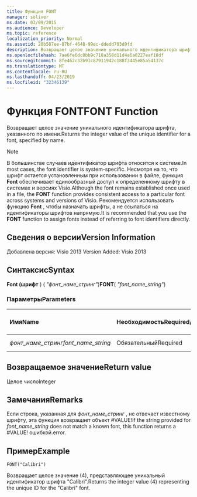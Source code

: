 ```yaml
---
title: Функция FONT
manager: soliver
ms.date: 03/09/2015
ms.audience: Developer
ms.topic: reference
localization_priority: Normal
ms.assetid: 20b587ee-87bf-4648-99ec-ddedd703d9fd
description: Возвращает целое значение уникального идентификатора шрифта, указанного по имени.
ms.openlocfilehash: 7ae6fe6dc8bb9c718a358d11d4a6a0227eaf18df
ms.sourcegitcommit: 8fe462c32b91c87911942c188f3445e85a54137c
ms.translationtype: MT
ms.contentlocale: ru-RU
ms.lasthandoff: 04/23/2019
ms.locfileid: "32346139"
---
```

# <a name="font-function"></a><span data-ttu-id="d99e9-103">Функция FONT</span><span class="sxs-lookup"><span data-stu-id="d99e9-103">FONT Function</span></span>

<span data-ttu-id="d99e9-104">Возвращает целое значение уникального идентификатора шрифта, указанного по имени.</span><span class="sxs-lookup"><span data-stu-id="d99e9-104">Returns the integer value of the unique identifier for a font, specified by name.</span></span>
  
> [!NOTE]
> <span data-ttu-id="d99e9-105">В большинстве случаев идентификатор шрифта относится к системе.</span><span class="sxs-lookup"><span data-stu-id="d99e9-105">In most cases, the font identifier is system-specific.</span></span> <span data-ttu-id="d99e9-106">Несмотря на то, что шрифт остается установленным при использовании в файле, функция **Font** обеспечивает единообразный доступ к определенному шрифту в системах и версиях Visio.</span><span class="sxs-lookup"><span data-stu-id="d99e9-106">Although the font remains established once used in a file, the **FONT** function provides consistent access to a particular font across systems and versions of Visio.</span></span> <span data-ttu-id="d99e9-107">Рекомендуется использовать функцию **Font** , чтобы назначать шрифты, а не ссылаться на идентификаторы шрифтов напрямую.</span><span class="sxs-lookup"><span data-stu-id="d99e9-107">It is recommended that you use the **FONT** function to assign fonts instead of referring to font identifiers directly.</span></span> 
  
## <a name="version-information"></a><span data-ttu-id="d99e9-108">Сведения о версии</span><span class="sxs-lookup"><span data-stu-id="d99e9-108">Version Information</span></span>

<span data-ttu-id="d99e9-109">Добавлена версия: Visio 2013
</span><span class="sxs-lookup"><span data-stu-id="d99e9-109">Version Added: Visio 2013</span></span> 
  
## <a name="syntax"></a><span data-ttu-id="d99e9-110">Синтаксис</span><span class="sxs-lookup"><span data-stu-id="d99e9-110">Syntax</span></span>

 <span data-ttu-id="d99e9-111">**Font (шрифт** ) ( _"фонт_наме_стринг"_)</span><span class="sxs-lookup"><span data-stu-id="d99e9-111">**FONT**( _"font_name_string"_)</span></span>
  
### <a name="parameters"></a><span data-ttu-id="d99e9-112">Параметры</span><span class="sxs-lookup"><span data-stu-id="d99e9-112">Parameters</span></span>

|<span data-ttu-id="d99e9-113">**Имя**</span><span class="sxs-lookup"><span data-stu-id="d99e9-113">**Name**</span></span>|<span data-ttu-id="d99e9-114">**Необходимость**</span><span class="sxs-lookup"><span data-stu-id="d99e9-114">**Required/Optional**</span></span>|<span data-ttu-id="d99e9-115">**Тип данных**</span><span class="sxs-lookup"><span data-stu-id="d99e9-115">**Data Type**</span></span>|<span data-ttu-id="d99e9-116">**Описание**</span><span class="sxs-lookup"><span data-stu-id="d99e9-116">**Description**</span></span>|
|:-----|:-----|:-----|:-----|
| <span data-ttu-id="d99e9-117">_фонт_наме_стринг_</span><span class="sxs-lookup"><span data-stu-id="d99e9-117">_font_name_string_</span></span> <br/> |<span data-ttu-id="d99e9-118">Обязательный</span><span class="sxs-lookup"><span data-stu-id="d99e9-118">Required</span></span>  <br/> |<span data-ttu-id="d99e9-119">**строка**</span><span class="sxs-lookup"><span data-stu-id="d99e9-119">**string**</span></span> <br/> |<span data-ttu-id="d99e9-120">Имя шрифта.</span><span class="sxs-lookup"><span data-stu-id="d99e9-120">The name of the font.</span></span>  <br/> |
   
## <a name="return-value"></a><span data-ttu-id="d99e9-121">Возвращаемое значение</span><span class="sxs-lookup"><span data-stu-id="d99e9-121">Return value</span></span>

<span data-ttu-id="d99e9-122">Целое число</span><span class="sxs-lookup"><span data-stu-id="d99e9-122">Integer</span></span>
  
## <a name="remarks"></a><span data-ttu-id="d99e9-123">Замечания</span><span class="sxs-lookup"><span data-stu-id="d99e9-123">Remarks</span></span>

<span data-ttu-id="d99e9-124">Если строка, указанная для *фонт_наме_стринг* , не отвечает известному шрифту, эта функция возвращает объект #VALUE!</span><span class="sxs-lookup"><span data-stu-id="d99e9-124">If the string provided for  *font_name_string*  does not match a known font, this function returns a #VALUE!</span></span> <span data-ttu-id="d99e9-125">ошибкой.</span><span class="sxs-lookup"><span data-stu-id="d99e9-125">error.</span></span> 
  
## <a name="example"></a><span data-ttu-id="d99e9-126">Пример</span><span class="sxs-lookup"><span data-stu-id="d99e9-126">Example</span></span>

 `FONT("Calibri")`
  
<span data-ttu-id="d99e9-127">Возвращает целое значение (4), представляющее уникальный идентификатор шрифта "Calibri".</span><span class="sxs-lookup"><span data-stu-id="d99e9-127">Returns the integer value (4) representing the unique ID for the "Calibri" font.</span></span>
  

